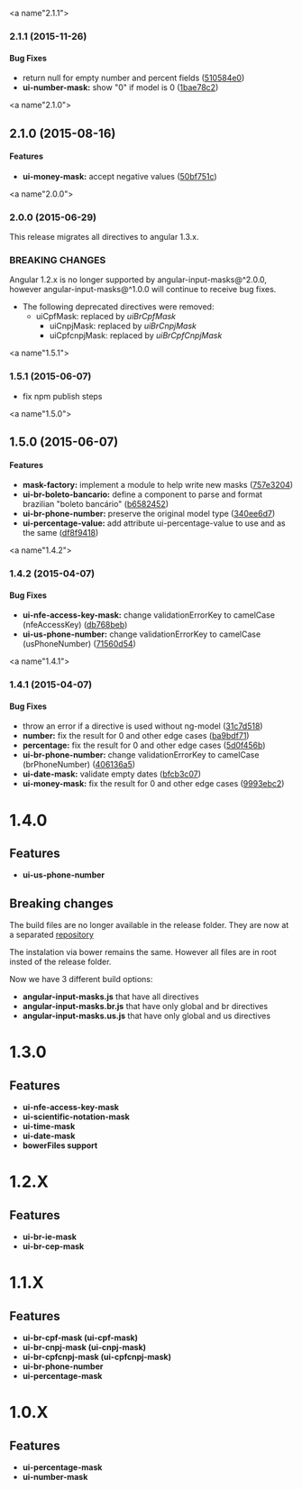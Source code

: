 <a name"2.1.1"></a>
### 2.1.1 (2015-11-26)


#### Bug Fixes

* return null for empty number and percent fields ([510584e0](http://github.com/assisrafael/angular-input-masks/commit/510584e0))
* **ui-number-mask:** show "0" if model is 0 ([1bae78c2](http://github.com/assisrafael/angular-input-masks/commit/1bae78c2))


<a name"2.1.0"></a>
## 2.1.0 (2015-08-16)


#### Features

* **ui-money-mask:** accept negative values ([50bf751c](http://github.com/assisrafael/angular-input-masks/commit/50bf751c))


<a name"2.0.0"></a>
### 2.0.0 (2015-06-29)

This release migrates all directives to angular 1.3.x.

### BREAKING CHANGES

Angular 1.2.x is no longer supported by angular-input-masks@^2.0.0, however angular-input-masks@^1.0.0 will continue to receive bug fixes.

* The following deprecated directives were removed:
  * uiCpfMask: replaced by *uiBrCpfMask*
	* uiCnpjMask: replaced by *uiBrCnpjMask*
	* uiCpfcnpjMask:	replaced by *uiBrCpfCnpjMask*


<a name"1.5.1"></a>
### 1.5.1 (2015-06-07)

* fix npm publish steps

<a name"1.5.0"></a>
## 1.5.0 (2015-06-07)


#### Features

* **mask-factory:** implement a module to help write new masks ([757e3204](http://github.com/assisrafael/angular-input-masks/commit/757e3204))
* **ui-br-boleto-bancario:** define a component to parse and format brazilian "boleto bancário" ([b6582452](http://github.com/assisrafael/angular-input-masks/commit/b6582452))
* **ui-br-phone-number:** preserve the original model type ([340ee6d7](http://github.com/assisrafael/angular-input-masks/commit/340ee6d7))
* **ui-percentage-value:** add attribute ui-percentage-value to use and as the same ([df8f9418](http://github.com/assisrafael/angular-input-masks/commit/df8f9418))


<a name"1.4.2"></a>
### 1.4.2 (2015-04-07)


#### Bug Fixes

* **ui-nfe-access-key-mask:** change validationErrorKey to camelCase (nfeAccessKey) ([db768beb](http://github.com/assisrafael/angular-input-masks/commit/db768beb))
* **ui-us-phone-number:** change validationErrorKey to camelCase (usPhoneNumber) ([71560d54](http://github.com/assisrafael/angular-input-masks/commit/71560d54))


<a name"1.4.1"></a>
### 1.4.1 (2015-04-07)


#### Bug Fixes

* throw an error if a directive is used without ng-model ([31c7d518](http://github.com/assisrafael/angular-input-masks/commit/31c7d518))
* **number:** fix the result for 0 and other edge cases ([ba9bdf71](http://github.com/assisrafael/angular-input-masks/commit/ba9bdf71))
* **percentage:** fix the result for 0 and other edge cases ([5d0f456b](http://github.com/assisrafael/angular-input-masks/commit/5d0f456b))
* **ui-br-phone-number:** change validationErrorKey to camelCase (brPhoneNumber) ([406136a5](http://github.com/assisrafael/angular-input-masks/commit/406136a5))
* **ui-date-mask:** validate empty dates ([bfcb3c07](http://github.com/assisrafael/angular-input-masks/commit/bfcb3c07))
* **ui-money-mask:** fix the result for 0 and other edge cases ([9993ebc2](http://github.com/assisrafael/angular-input-masks/commit/9993ebc2))


<a name="1.4.0"></a>
# 1.4.0

## Features
- **ui-us-phone-number**

## Breaking changes

The build files are no longer available in the release folder.
They are now at a separated [repository](https://github.com/assisrafael/bower-angular-input-masks)

The instalation via bower remains the same. However all files are in root insted of the release folder.

Now we have 3 different build options:
- **angular-input-masks.js** that have all directives
- **angular-input-masks.br.js** that have only global and br directives
- **angular-input-masks.us.js** that have only global and us directives


<a name="1.3.0"></a>
# 1.3.0

## Features

- **ui-nfe-access-key-mask**
- **ui-scientific-notation-mask**
- **ui-time-mask**
- **ui-date-mask**
- **bowerFiles support**


<a name="1.2.0"></a>
# 1.2.X

## Features
- **ui-br-ie-mask**
- **ui-br-cep-mask**


<a name="1.1.0"></a>
# 1.1.X

## Features
- **ui-br-cpf-mask (ui-cpf-mask)**
- **ui-br-cnpj-mask (ui-cnpj-mask)**
- **ui-br-cpfcnpj-mask (ui-cpfcnpj-mask)**
- **ui-br-phone-number**
- **ui-percentage-mask**


<a name="1.0.X"></a>
# 1.0.X

## Features
- **ui-percentage-mask**
- **ui-number-mask**
